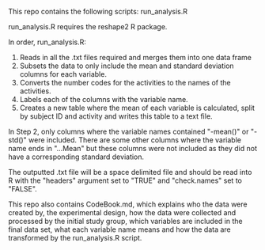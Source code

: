 This repo contains the following scripts:
run_analysis.R

run_analysis.R requires the reshape2 R package.

In order, run_analysis.R:
1. Reads in all the .txt files required and merges them into one data frame
2. Subsets the data to only include the mean and standard deviation columns for each variable.
3. Converts the number codes for the activities to the names of the activities.
4. Labels each of the columns with the variable name.
5. Creates a new table where the mean of each variable is calculated, split by subject ID and activity and writes this table to a text file.

In Step 2, only columns where the variable names contained "-mean()" or "-std()" were included. There are some other columns where the variable name ends in "...Mean" but these columns were not included as they did not have a corresponding standard deviation.

The outputted .txt file will be a space delimited file and should be read into R with the "headers" argument set to "TRUE" and "check.names" set to "FALSE".

This repo also contains CodeBook.md, which explains who the data were created by, the experimental design, how the data were collected and processed by the initial study group, which variables are included in the final data set, what each variable name means and how the data are transformed by the run_analysis.R script.
